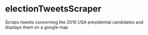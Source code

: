 # electionTweetsScraper
Scraps tweets concerning the 2016 USA presidential candidates and displays them on a google map
